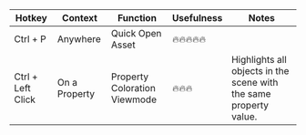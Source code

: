 | Hotkey            | Context       | Function                     | Usefulness | Notes                                                             |
| ----------------- | ------------- | ---------------------------- | ---------- | ----------------------------------------------------------------- |
| Ctrl + P          | Anywhere      | Quick Open Asset             | 🔥🔥🔥🔥🔥 |                                                                   |
| Ctrl + Left Click | On a Property | Property Coloration Viewmode | 🔥🔥🔥     | Highlights all objects in the scene with the same property value. |
